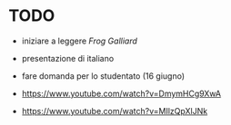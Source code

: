 # TODO

* iniziare a leggere *Frog Galliard*
* presentazione di italiano
* fare domanda per lo studentato (16 giugno)

* https://www.youtube.com/watch?v=DmymHCg9XwA
* https://www.youtube.com/watch?v=MIlzQpXlJNk
